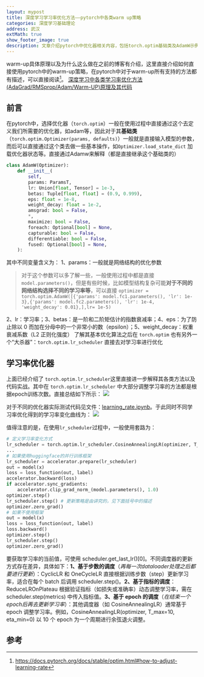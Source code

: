 ```yaml
---
layout: mypost
title: 深度学习学习率优化方法——pytorch中各类warm up策略
categories: 深度学习基础理论
address: 武汉
extMath: true
show_footer_image: true
description: 文章介绍pytorch中优化器相关内容，包括torch.optim基础类及AdamW示例，重点讲解torch.optim.lr_scheduler，其调整学习率方法分基于步数、指标、epoch的调度，还说明了使用套路等，提及参考链接。
---
```


warm-up具体原理以及为什么这么做在之前的博客有介绍，这里直接介绍如何直接使用pytorch中的warm-up策略，在pytorch中对于warm-up所有支持的方法都有描述，可以直接阅读[^1]。
[深度学习中各类学习率优化方法(AdaGrad/RMSprop/Adam/Warm-UP)原理及其代码](https://www.big-yellow-j.top/posts/2025/01/04/learning_rate.html)

## 前言
在pytorch中，选择优化器（`torch.optim`）一般在使用过程中直接通过这个去定义我们所需要的优化器，如adam等，因此对于其**基础类**（`torch.optim.Optimizer(params, defaults)`）一般就是直接输入模型的参数，而后可以直接通过这个类去做一些基本操作，如`Optimizer.load_state_dict` 加载优化器状态等。直接通过Adamw来解释（都是直接继承这个基础类的）

```python
class AdamW(Optimizer):
    def __init__(
        self,
        params: ParamsT,
        lr: Union[float, Tensor] = 1e-3,
        betas: Tuple[float, float] = (0.9, 0.999),
        eps: float = 1e-8,
        weight_decay: float = 1e-2,
        amsgrad: bool = False,
        *,
        maximize: bool = False,
        foreach: Optional[bool] = None,
        capturable: bool = False,
        differentiable: bool = False,
        fused: Optional[bool] = None,
    ):
```

其中不同变量含义为：
1、params：一般就是网络结构的优化参数
> 对于这个参数可以多了解一些，一般使用过程中都是直接 `model.parameters()`，但是有些时候，比如模型结构复杂可能**对于不同的网络结构选择不同的学习率等**，可以直接 `optimizer = torch.optim.AdamW([{'params': model.fc1.parameters(), 'lr': 1e-3},{'params': model.fc2.parameters(), 'lr': 1e-4, 'weight_decay': 0.01},],lr= 1e-5)`

2、lr：学习率；3、betas：是一阶和二阶矩估计的指数衰减率；4、eps：为了防止除以 0 而加在分母中的一个非常小的数（epsilon）；5、weight_decay：权重衰减系数（L2 正则化强度）
了解其基本优化算法之后在 `torch.optim` 也有另外一个“大杀器”：`torch.optim.lr_scheduler` 直接去对学习率进行优化

## 学习率优化器
上面已经介绍了 `torch.optim.lr_scheduler`这里直接进一步解释其各类方法以及代码实战。其中在 `torch.optim.lr_scheduler` 中大部分调整学习率的方法都是根据epoch训练次数。直接总结如下所示：
![](https://s2.loli.net/2025/06/21/ZR5JkIStjF7TsO1.webp)

对于不同的优化器实际测试代码见文件：[learning_rate.ipynb](https://github.com/Big-Yellow-J/Big-Yellow-J.github.io/blob/master/code/Python/learning_rate/learning_rate.ipynb)。于此同时不同学习率优化得到的学习率变化曲线为：
![](https://s2.loli.net/2025/06/21/OTmDUKPCgush2Rw.webp)

值得注意的是，在使用`lr_scheduler`过程中，一般使用套路为：

```python
# 定义学习率变化方式
lr_scheduler = torch.optim.lr_scheduler.CosineAnnealingLR(optimizer, T_max= (page_layout_config.cos_warmup_t_max* len(train_dataloader)),eta_min= page_layout_config.cos_warmup_eta_min)
...
# 如果使用huggingface的并行训练框架
lr_scheduler = accelerator.prepare(lr_scheduler)
out = model(x)
loss = loss_function(out, label)
accelerator.backward(loss)
if accelerator.sync_gradients:
    accelerator.clip_grad_norm_(model.parameters(), 1.0)
optimizer.step()
lr_scheduler.step() # 更新策略是由讲究的，见下面括号中的描述
optimizer.zero_grad()
# 如果不使用框架
out = model(x)
loss = loss_function(out, label)
loss.backward()
optimizer.step()
lr_scheduler.step()
optimizer.zero_grad()
```

要获取学习率的当前值，可使用 scheduler.get_last_lr()[0]。不同调度器的更新方式存在差异，具体如下：**1、基于步数的调度**（*再每一次dataloader处理之后都要进行更新*）：CyclicLR 和 OneCycleLR 直接根据训练步数（step）更新学习率，适合在每个 batch 后调用 scheduler.step()。**2、基于指标的调度**：ReduceLROnPlateau 根据验证指标（如损失或准确率）动态调整学习率，需在 scheduler.step(metrics) 中传入指标值。**3、基于 epoch 的调度**（*在结束一个epoch后再去更新学习率*）：其他调度器（如 CosineAnnealingLR）通常基于 epoch 调整学习率。例如，CosineAnnealingLR(optimizer, T_max=10, eta_min=0) 以 10 个 epoch 为一个周期进行余弦退火调整。

## 参考
[^1]: https://docs.pytorch.org/docs/stable/optim.html#how-to-adjust-learning-rate
